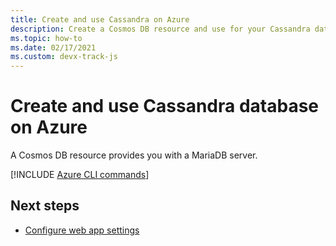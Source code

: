 ```yaml
---
title: Create and use Cassandra on Azure
description: Create a Cosmos DB resource and use for your Cassandra database. 
ms.topic: how-to
ms.date: 02/17/2021
ms.custom: devx-track-js
---
```


# Create and use Cassandra database on Azure

A Cosmos DB resource provides you with a MariaDB server. 

[!INCLUDE [Azure CLI commands](../../includes/azure-cli-cassandra-db.md)]

## Next steps

* [Configure web app settings](../configure-web-app-settings.md)

